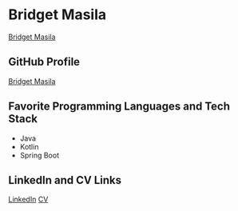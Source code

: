 # Bridget Masila
[Bridget Masila](https://muthembw.github.io/BRIDGET-S_PORTFOLIO-Group15/)
## GitHub Profile
[Bridget Masila](https://github.com/Bridget-Masila)

## Favorite Programming Languages and Tech Stack
- Java
- Kotlin
- Spring Boot

## LinkedIn and CV Links
[LinkedIn](https://www.linkedin.com/in/bridget-masila)
[CV](https://example.com/bridget-masila-cv)
